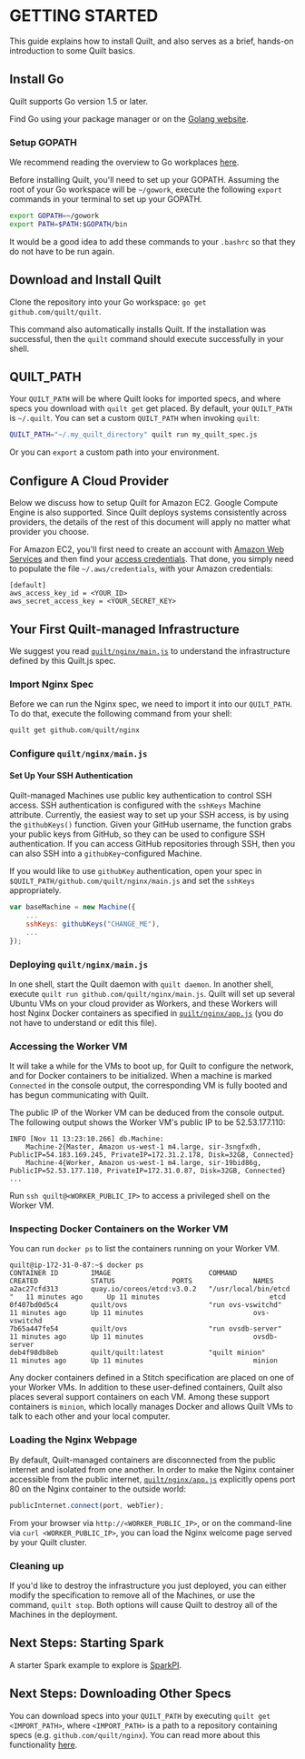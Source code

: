 # GETTING STARTED
This guide explains how to install Quilt, and also serves as a
brief, hands-on introduction to some Quilt basics.

## Install Go
Quilt supports Go version 1.5 or later.

Find Go using your package manager or on the [Golang website](https://golang.org/doc/install).

### Setup GOPATH
We recommend reading the overview to Go workplaces [here](https://golang.org/doc/code.html).

Before installing Quilt, you'll need to set up your GOPATH. Assuming the root of
your Go workspace will be `~/gowork`, execute the following `export` commands in
your terminal to set up your GOPATH.
```bash
export GOPATH=~/gowork
export PATH=$PATH:$GOPATH/bin
```
It would be a good idea to add these commands to your `.bashrc` so that they do
not have to be run again.

## Download and Install Quilt
Clone the repository into your Go workspace: `go get github.com/quilt/quilt`.

This command also automatically installs Quilt. If the installation was
successful, then the `quilt` command should execute successfully in your shell.

## QUILT_PATH
Your `QUILT_PATH` will be where Quilt looks for imported specs, and where
specs you download with `quilt get` get placed.  By default, your `QUILT_PATH`
is `~/.quilt`. You can set a custom `QUILT_PATH` when invoking `quilt`:

```bash
QUILT_PATH="~/.my_quilt_directory" quilt run my_quilt_spec.js
```

Or you can `export` a custom path into your environment.

## Configure A Cloud Provider

Below we discuss how to setup Quilt for Amazon EC2. Google Compute Engine is
also supported. Since Quilt deploys systems consistently across providers, the
details of the rest of this document will apply no matter what provider you
choose.

For Amazon EC2, you'll first need to create an account with [Amazon Web
Services](https://aws.amazon.com/ec2/) and then find your
[access credentials](http://docs.aws.amazon.com/cli/latest/userguide/cli-chap-getting-set-up.html#cli-signup).
That done, you simply need to populate the file `~/.aws/credentials`, with your
Amazon credentials:
```
[default]
aws_access_key_id = <YOUR_ID>
aws_secret_access_key = <YOUR_SECRET_KEY>
```

## Your First Quilt-managed Infrastructure
We suggest you read
[`quilt/nginx/main.js`](https://github.com/quilt/nginx/blob/master/main.js)
to understand the infrastructure defined by this Quilt.js spec.

### Import Nginx Spec
Before we can run the Nginx spec, we need to import it into our `QUILT_PATH`.
To do that, execute the following command from your shell:
```bash
quilt get github.com/quilt/nginx
```

### Configure `quilt/nginx/main.js`
#### Set Up Your SSH Authentication
Quilt-managed Machines use public key authentication to control SSH access.
SSH authentication is configured with the `sshKeys` Machine attribute.
Currently,  the easiest way to set up your SSH access, is by using the
`githubKeys()` function. Given your GitHub username, the function grabs your
public keys from GitHub, so they can be used to configure SSH authentication.
If you can access GitHub repositories through SSH, then you can also SSH into a
`githubKey`-configured Machine.

If you would like to use `githubKey` authentication, open your spec in
`$QUILT_PATH/github.com/quilt/nginx/main.js` and set the `sshKeys` appropriately.
```javascript
var baseMachine = new Machine({
    ...
    sshKeys: githubKeys("CHANGE_ME"),
    ...
});
```

### Deploying `quilt/nginx/main.js`
In one shell, start the Quilt daemon with `quilt daemon`. In another shell,
execute `quilt run github.com/quilt/nginx/main.js`. Quilt will set up several
Ubuntu VMs on your cloud provider as Workers, and these Workers will host Nginx
Docker containers as specified in
[`quilt/nginx/app.js`](https://github.com/quilt/nginx/blob/master/app.js)
(you do not have to understand or edit this file).


### Accessing the Worker VM
It will take a while for the VMs to boot up, for Quilt to configure the network,
and for Docker containers to be initialized. When a machine is marked
`Connected` in the console output, the corresponding VM is fully booted and has
begun communicating with Quilt.

The public IP of the Worker VM can be deduced from the console output. The
following output shows the Worker VM's public IP to be 52.53.177.110:
```
INFO [Nov 11 13:23:10.266] db.Machine:
	Machine-2{Master, Amazon us-west-1 m4.large, sir-3sngfxdh, PublicIP=54.183.169.245, PrivateIP=172.31.2.178, Disk=32GB, Connected}
	Machine-4{Worker, Amazon us-west-1 m4.large, sir-19bid86g, PublicIP=52.53.177.110, PrivateIP=172.31.0.87, Disk=32GB, Connected}
...
```

Run `ssh quilt@<WORKER_PUBLIC_IP>` to access a privileged shell on the Worker VM.

### Inspecting Docker Containers on the Worker VM
You can run `docker ps` to list the containers running on your Worker VM.

```
quilt@ip-172-31-0-87:~$ docker ps
CONTAINER ID        IMAGE                        COMMAND                  CREATED             STATUS              PORTS               NAMES
a2ac27cfd313        quay.io/coreos/etcd:v3.0.2   "/usr/local/bin/etcd "   11 minutes ago      Up 11 minutes                           etcd
0f407bd0d5c4        quilt/ovs                    "run ovs-vswitchd"       11 minutes ago      Up 11 minutes                           ovs-vswitchd
7b65a447fe54        quilt/ovs                    "run ovsdb-server"       11 minutes ago      Up 11 minutes                           ovsdb-server
deb4f98db8eb        quilt/quilt:latest           "quilt minion"           11 minutes ago      Up 11 minutes                           minion
```

Any docker containers defined in a Stitch specification are placed on one of
your Worker VMs.  In addition to these user-defined containers, Quilt also
places several support containers on each VM. Among these support containers is
`minion`, which locally manages Docker and allows Quilt VMs to talk to each
other and your local computer.

### Loading the Nginx Webpage
By default, Quilt-managed containers are disconnected from the public internet
and isolated from one another. In order to make the Nginx container accessible
from the public internet,
[`quilt/nginx/app.js`](https://github.com/quilt/nginx/blob/master/app.js)
explicitly opens port 80 on the Nginx container to the outside world:

```javascript
publicInternet.connect(port, webTier);
```

From your browser via `http://<WORKER_PUBLIC_IP>`, or on the command-line via
`curl <WORKER_PUBLIC_IP>`, you can load the Nginx welcome page served by your
Quilt cluster.

### Cleaning up

If you'd like to destroy the infrastructure you just deployed, you can either
modify the specification to remove all of the Machines, or use the command,
`quilt stop`. Both options will cause Quilt to destroy all of the
Machines in the deployment.

## Next Steps: Starting Spark
A starter Spark example to explore is [SparkPI](https://github.com/quilt/spark).

## Next Steps: Downloading Other Specs
You can download specs into your `QUILT_PATH` by executing
`quilt get <IMPORT_PATH>`, where `<IMPORT_PATH>` is a path to a repository
containing specs (e.g. `github.com/quilt/nginx`). You can read more about this
functionality [here](https://github.com/quilt/quilt/blob/master/docs/Stitch.md#quilt_path).
